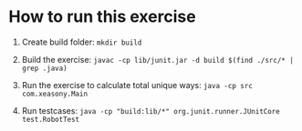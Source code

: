 How to run this exercise
========================================

1. Create build folder: 
`mkdir build`

2. Build the exercise: 
`javac -cp lib/junit.jar -d build $(find ./src/* | grep .java)`

3. Run the exercise to calculate total unique ways: 
`java -cp src com.xeasony.Main`

4. Run testcases: 
`java -cp "build:lib/*" org.junit.runner.JUnitCore test.RobotTest`
